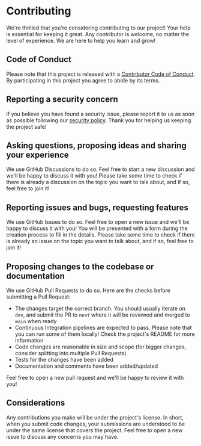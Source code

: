# Contributing

We're thrilled that you're considering contributing to our project! Your help is essential for keeping it great. Any contributor is welcome, no matter the level of experience. We are here to help you learn and grow!

## Code of Conduct

Please note that this project is released with a [Contributor Code of Conduct](/.github/CODE_OF_CONDUCT.md). By participating in this project you agree to abide by its terms.

## Reporting a security concern

If you believe you have found a security issue, please report it to us as soon as possible following our [security policy](/.github/SECURITY.md). Thank you for helping us keeping the project safe!

## Asking questions, proposing ideas and sharing your experience

We use GitHub Discussions to do so. Feel free to start a new discussion and we'll be happy to discuss it with you! Please take some time to check if there is already a discussion on the topic you want to talk about, and if so, feel free to join it!

## Reporting issues and bugs, requesting features

We use GitHub Issues to do so. Feel free to open a new issue and we'll be happy to discuss it with you! You will be presented with a form during the creation process to fill in the details. Please take some time to check if there is already an issue on the topic you want to talk about, and if so, feel free to join it!

## Proposing changes to the codebase or documentation

We use GitHub Pull Requests to do so. Here are the checks before submitting a Pull Request:

- The changes target the correct branch. You should usually iterate on `dev`, and submit the PR to `next` where it will be reviewed and merged to `main` when ready
- Continuous Integration pipelines are expected to pass. Please note that you can run some of them locally! Check the project's README for more information
- Code changes are reasonable in size and scope (for bigger changes, consider splitting into multiple Pull Requests)
- Tests for the changes have been added
- Documentation and comments have been added/updated

Feel free to open a new pull request and we'll be happy to review it with you!

## Considerations

Any contributions you make will be under the project's license. In short, when you submit code changes, your submissions are understood to be under the same license that covers the project. Feel free to open a new issue to discuss any concerns you may have.
